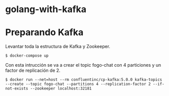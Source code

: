 # golang-with-kafka


# Preparando Kafka

Levantar toda la estructura de Kafka y Zookeeper.

    $ docker-compose up

 Con esta intrucción se va a crear el topic fogo-chat con 4 particiones y un factor de replicación de 2.

    $ docker run --net=host --rm confluentinc/cp-kafka:5.0.0 kafka-topics --create --topic fogo-chat --partitions 4 --replication-factor 2 --if-not-exists --zookeeper localhost:32181

